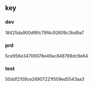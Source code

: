 ## key


### dev
18425da900df6fc79f4c92609c3bd9a7


### prd
5ce956e34706078e49ac848788dc9e64


### test
50ddf2109ce26907221f509ed5543aa3
